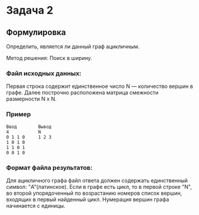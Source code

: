 # Задача 2

## Формулировка

Определить, является ли данный граф ацикличным.

Метод решения: Поиск в ширину.

### Файл исходных данных:

Первая строка содержит единственное число N — количество вершин в графе. Далее построчно расположена матрица смежности размерности N x N.

### Пример

```
Ввод        Вывод
4           N
0 1 1 0     1 2 3
1 0 1 0
1 1 0 1
0 0 1 0
```

### Формат файла результатов:

Для ацикличного графа файл ответа должен содержать единственный символ: "A"(латинское). Если в графе есть цикл, то в первой строке "N", во второй упорядоченный по возрастанию номеров список вершин, входящих в первый найденный цикл. Нумерация вершин графа начинается с единицы.
